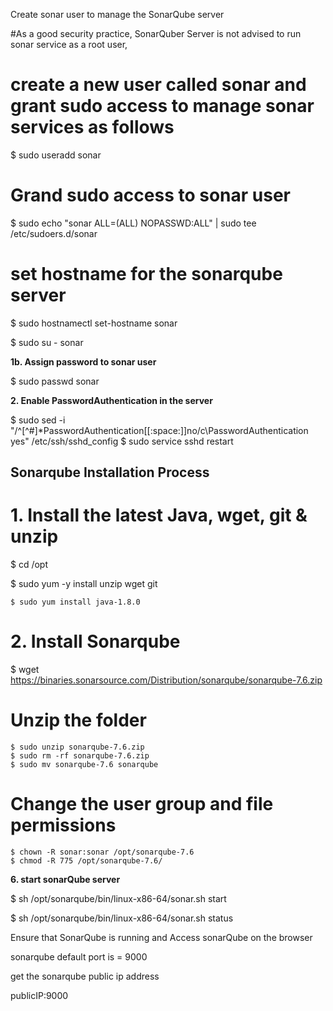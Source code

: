 Create sonar user to manage the SonarQube server

#As a good security practice, SonarQuber Server is not advised to run sonar service as a root user, 

# create a new user called sonar and grant sudo access to manage sonar services as follows

$ sudo useradd sonar

# Grand sudo access to sonar user

$ sudo echo "sonar ALL=(ALL) NOPASSWD:ALL" | sudo tee /etc/sudoers.d/sonar

# set hostname for the sonarqube server

$ sudo hostnamectl set-hostname sonar 

$ sudo su - sonar

**1b. Assign password to sonar user**

$ sudo passwd sonar

**2. Enable PasswordAuthentication in the server**

$ sudo sed -i "/^[^#]*PasswordAuthentication[[:space:]]no/c\PasswordAuthentication yes" /etc/ssh/sshd_config
$ sudo service sshd restart

## Sonarqube Installation Process

# 1. Install the latest Java, wget, git & unzip

 $ cd /opt
 
 $ sudo yum -y install unzip wget git
 
    $ sudo yum install java-1.8.0
    
# 2. Install Sonarqube

   $ wget https://binaries.sonarsource.com/Distribution/sonarqube/sonarqube-7.6.zip
   
# Unzip the folder
    $ sudo unzip sonarqube-7.6.zip
    $ sudo rm -rf sonarqube-7.6.zip
    $ sudo mv sonarqube-7.6 sonarqube

#  Change the user group and file permissions
    $ chown -R sonar:sonar /opt/sonarqube-7.6
    $ chmod -R 775 /opt/sonarqube-7.6/
    
**6. start sonarQube server**

$ sh /opt/sonarqube/bin/linux-x86-64/sonar.sh start 

$ sh /opt/sonarqube/bin/linux-x86-64/sonar.sh status

Ensure that SonarQube is running and Access sonarQube on the browser
   
sonarqube default port is = 9000

get the sonarqube public ip address

publicIP:9000




